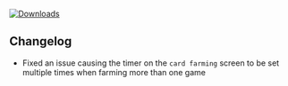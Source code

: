 [![Downloads](https://img.shields.io/github/downloads/zevnda/steam-game-idler/1.6.3/total?style=for-the-badge&logo=github&color=137eb5)](https://github.com/zevnda/steam-game-idler/releases/download/1.6.3/Steam.Game.Idler_1.6.3_x64_en-US.msi)

## Changelog
- Fixed an issue causing the timer on the `card farming` screen to be set multiple times when farming more than one game
